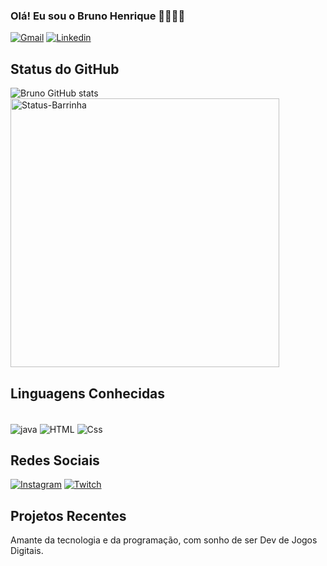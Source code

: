 ### Olá! Eu sou o Bruno Henrique ✌🏻👋🏻
[![Gmail](https://img.shields.io/badge/Gmail-D14836?style=for-the-badge&logo=gmail&logoColor=white)](mailto:brunohenriquenunes0@gmail.com?subject=Assunto%20do%20e-mail&body=Corpo%20da%20mensagem)
[![Linkedin](https://img.shields.io/badge/LinkedIn-0077B5?style=for-the-badge&logo=linkedin&logoColor=white)](www.linkedin.com/in/bruno-henrique-589699246)

## Status do GitHub
![Bruno GitHub stats](https://github-readme-stats.vercel.app/api?username=Bnunes216&show_icons=true&theme=codeSTACKr)
<img alt="Status-Barrinha" width="430" src="https://github-readme-stats.vercel.app/api/top-langs/?username=Bnunes216&layout=compact&theme=codeSTACKr">

## Linguagens Conhecidas 
<div style= "display: inline-block"><br/>
  
  <img align ="center" alt="java" src= "https://img.shields.io/badge/Java-ED8B00?style=for-the-badge&logo=openjdk&logoColor=white" />
  <img align ="center" alt="HTML" src= "https://img.shields.io/badge/HTML5-E34F26?style=for-the-badge&logo=html5&logoColor=white" />
  <img align ="center" alt="Css" src= "https://img.shields.io/badge/CSS-239120?&style=for-the-badge&logo=css3&logoColor=white" />
  
</div>

## Redes Sociais 
[![Instagram](https://img.shields.io/badge/Instagram-E4405F?style=for-the-badge&logo=instagram&logoColor=white)](https://www.instagram.com/bruno_henrique216/)
[![Twitch](https://img.shields.io/badge/Twitch-9146FF?style=for-the-badge&logo=twitch&logoColor=white)](https://www.twitch.tv/darkzitoxd)

## Projetos Recentes 


Amante da tecnologia e da programação, com sonho de ser Dev de Jogos Digitais.
